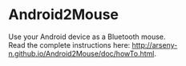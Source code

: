Android2Mouse
=============

Use your Android device as a Bluetooth mouse.<br>
Read the complete instructions here: 
	http://arseny-n.github.io/Android2Mouse/doc/howTo.html.
